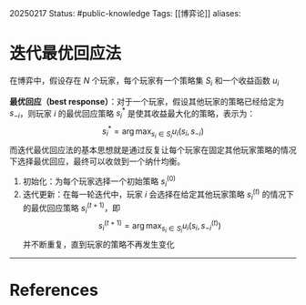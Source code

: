 20250217
Status: #public-knowledge
Tags: [[博弈论]]
aliases: 
# 迭代最优回应法
在博弈中，假设存在 $N$ 个玩家，每个玩家有一个策略集 $S_i$ 和一个收益函数 $u_{i}$

**最优回应（best response）**：对于一个玩家，假设其他玩家的策略已经给定为 $s_{-i}$，则玩家 $i$ 的最优回应策略 $s_{i}^*$ 是使其收益最大化的策略，表示为：
$$
s_{i}^* = \arg \max_{s_{i} \in S_{i}} u_{i} (s_{i},s_{-i})
$$
而迭代最优回应法的基本思想就是通过反复让每个玩家在固定其他玩家策略的情况下选择最优回应，最终可以收敛到一个纳什均衡。

1. 初始化：为每个玩家选择一个初始策略 $s_{i}^{(0)}$
2. 迭代更新：在每一轮迭代中，玩家 $i$ 会选择在给定其他玩家策略 $s_{i}^{(t)}$ 的情况下的最优回应策略 $s_{i}^{(t+1)}$，即$$
s_i^{(t+1)} = \arg \max_{s_{i} \in S_{i}} u_{i}(s_{i}, s_{{-i}}^{(t)})
$$ 并不断重复，直到玩家的策略不再发生变化










---
# References
